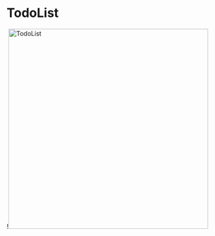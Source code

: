 # TodoList

!<img width="453" alt="TodoList" src="https://user-images.githubusercontent.com/76591730/180371705-a6e263cd-ca42-4d45-9451-0345349d9e11.png">
